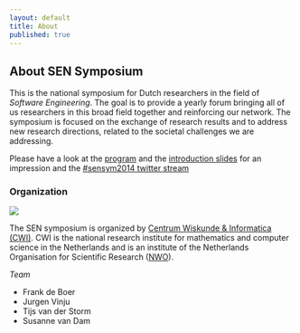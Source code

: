 ```yaml
---
layout: default
title: About
published: true
---
```


## About SEN Symposium

This is the national symposium for Dutch researchers in the field of _Software Engineering_. The goal is to provide a yearly forum bringing all of us researchers in this broad field together and reinforcing our network.  The symposium is focused on the  exchange of research results and to address new research directions, related to the societal challenges we are addressing.

Please have a look at the [program](http://www.sen-symposium.nl/program/index.html) and the [introduction slides](http://www.sen-symposium.nl/program/Intro.pdf) for an impression and the [#sensym2014 twitter stream](https://twitter.com/search?q=%23sensym2014&src=typd)

### Organization

<img style="float: none;" src="https://www.cwi.nl/sites/all/themes/newCWI/logo.png"/>

The SEN symposium is organized by [Centrum Wiskunde & Informatica (CWI)](http://www.cwi.nl). CWI is the national research institute for mathematics and computer science in the Netherlands and is an institute of the Netherlands Organisation for Scientific Research ([NWO](http://www.nwo.nl)).

_Team_

* Frank de Boer
* Jurgen Vinju
* Tijs van der Storm
* Susanne van Dam

